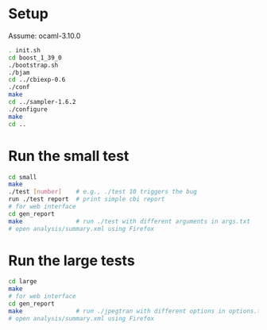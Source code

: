 # Setup
Assume: ocaml-3.10.0
```sh
. init.sh
cd boost_1_39_0
./bootstrap.sh
./bjam
cd ../cbiexp-0.6
./conf
make
cd ../sampler-1.6.2
./configure
make
cd ..
```

# Run the small test
```sh
cd small
make
./test [number]    # e.g., ./test 10 triggers the bug
run ./test report  # print simple cbi report
# for web interface
cd gen_report
make               # run ./test with different arguments in args.txt
# open analysis/summary.xml using Firefox 
```

# Run the large tests
```sh
cd large
make
# for web interface
cd gen_report
make               # run ./jpegtran with different options in options.txt
# open analysis/summary.xml using Firefox 
```
